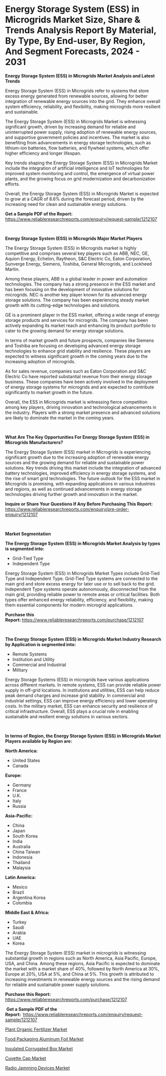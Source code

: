 <p><h1>Energy Storage System (ESS) in Microgrids Market Size, Share & Trends Analysis Report By Material, By Type, By End-user, By Region, And Segment Forecasts, 2024 - 2031</h1></p><p><strong>Energy Storage System (ESS) in Microgrids Market Analysis and Latest Trends</strong></p>
<p><p>Energy Storage System (ESS) in Microgrids refer to systems that store excess energy generated from renewable sources, allowing for better integration of renewable energy sources into the grid. They enhance overall system efficiency, reliability, and flexibility, making microgrids more resilient and sustainable.</p><p>The Energy Storage System (ESS) in Microgrids Market is witnessing significant growth, driven by increasing demand for reliable and uninterrupted power supply, rising adoption of renewable energy sources, and supportive government policies and incentives. The market is also benefiting from advancements in energy storage technologies, such as lithium-ion batteries, flow batteries, and flywheel systems, which offer higher efficiency and longer lifespan.</p><p>Key trends shaping the Energy Storage System (ESS) in Microgrids Market include the integration of artificial intelligence and IoT technologies for improved system monitoring and control, the emergence of virtual power plants, and the growing focus on grid modernization and decarbonization efforts.</p><p>Overall, the Energy Storage System (ESS) in Microgrids Market is expected to grow at a CAGR of 8.6% during the forecast period, driven by the increasing need for clean and sustainable energy solutions.</p></p>
<p><strong>Get a Sample PDF of the Report:&nbsp;</strong> <a href="https://www.reliableresearchreports.com/enquiry/request-sample/1212107">https://www.reliableresearchreports.com/enquiry/request-sample/1212107</a></p>
<p>&nbsp;</p>
<p><strong>Energy Storage System (ESS) in Microgrids Major Market Players</strong></p>
<p><p>The Energy Storage System (ESS) in Microgrids market is highly competitive and comprises several key players such as ABB, NEC, GE, Aquion Energy, Echelon, Raytheon, S&C Electric Co, Eaton Corporation, Sunverge Energy, Siemens, Toshiba, General Microgrids, and Lockheed Martin.</p><p>Among these players, ABB is a global leader in power and automation technologies. The company has a strong presence in the ESS market and has been focusing on the development of innovative solutions for microgrids. NEC is another key player known for its advanced energy storage solutions. The company has been experiencing steady market growth with its cutting-edge technologies and solutions.</p><p>GE is a prominent player in the ESS market, offering a wide range of energy storage products and services for microgrids. The company has been actively expanding its market reach and enhancing its product portfolio to cater to the growing demand for energy storage solutions. </p><p>In terms of market growth and future prospects, companies like Siemens and Toshiba are focusing on developing advanced energy storage technologies to enhance grid stability and resilience. These players are expected to witness significant growth in the coming years due to the increasing adoption of microgrids.</p><p>As for sales revenue, companies such as Eaton Corporation and S&C Electric Co have reported substantial revenue from their energy storage business. These companies have been actively involved in the deployment of energy storage systems for microgrids and are expected to contribute significantly to market growth in the future.</p><p>Overall, the ESS in Microgrids market is witnessing fierce competition among key players, driving innovation and technological advancements in the industry. Players with a strong market presence and advanced solutions are likely to dominate the market in the coming years.</p></p>
<p>&nbsp;</p>
<p><strong>What Are The Key Opportunities For Energy Storage System (ESS) in Microgrids Manufacturers?</strong></p>
<p><p>The Energy Storage System (ESS) market in Microgrids is experiencing significant growth due to the increasing adoption of renewable energy sources and the growing demand for reliable and sustainable power solutions. Key trends driving this market include the integration of advanced battery technologies, improved efficiency in energy storage systems, and the rise of smart grid technologies. The future outlook for the ESS market in Microgrids is promising, with expanding applications in various industries and regions, as well as continued advancements in energy storage technologies driving further growth and innovation in the market.</p></p>
<p><strong>Inquire or Share Your Questions If Any Before Purchasing This Report:</strong> <a href="https://www.reliableresearchreports.com/enquiry/pre-order-enquiry/1212107">https://www.reliableresearchreports.com/enquiry/pre-order-enquiry/1212107</a></p>
<p>&nbsp;</p>
<p><strong>Market Segmentation</strong></p>
<p><strong>The Energy Storage System (ESS) in Microgrids Market Analysis by types is segmented into:</strong></p>
<p><ul><li>Grid-Tied Type</li><li>Independent Type</li></ul></p>
<p><p>Energy Storage System (ESS) in Microgrids Market Types include Grid-Tied Type and Independent Type. Grid-Tied Type systems are connected to the main grid and store excess energy for later use or to sell back to the grid. Independent Type systems operate autonomously, disconnected from the main grid, providing reliable power to remote areas or critical facilities. Both types offer enhanced energy reliability, efficiency, and flexibility, making them essential components for modern microgrid applications.</p></p>
<p><strong>Purchase this Report:&nbsp;</strong><a href="https://www.reliableresearchreports.com/purchase/1212107">https://www.reliableresearchreports.com/purchase/1212107</a></p>
<p>&nbsp;</p>
<p><strong>The Energy Storage System (ESS) in Microgrids Market Industry Research by Application is segmented into:</strong></p>
<p><ul><li>Remote Systems</li><li>Institution and Utility</li><li>Commercial and Industrial</li><li>Military</li></ul></p>
<p><p>Energy Storage Systems (ESS) in microgrids have various applications across different markets. In remote systems, ESS can provide reliable power supply in off-grid locations. In institutions and utilities, ESS can help reduce peak demand charges and increase grid stability. In commercial and industrial settings, ESS can improve energy efficiency and lower operating costs. In the military market, ESS can enhance security and resilience of critical infrastructure. Overall, ESS plays a crucial role in enabling sustainable and resilient energy solutions in various sectors.</p></p>
<p>&nbsp;</p>
<p><strong>In terms of Region, the Energy Storage System (ESS) in Microgrids Market Players available by Region are:</strong></p>
<p>
    <p> <strong> North America: </strong>
        <ul>
            <li>United States</li>
            <li>Canada</li>
        </ul>
        </p> 
    <p> <strong> Europe: </strong>
        <ul>
            <li>Germany</li>
            <li>France</li>
            <li>U.K.</li>
            <li>Italy</li>
            <li>Russia</li>
        </ul>
        </p> 
    <p> <strong> Asia-Pacific: </strong>
        <ul>
            <li>China</li>
            <li>Japan</li>
            <li>South Korea</li>
            <li>India</li>
            <li>Australia</li>
            <li>China Taiwan</li>
            <li>Indonesia</li>
            <li>Thailand</li>
            <li>Malaysia</li>
        </ul>
        </p> 
    <p> <strong> Latin America: </strong>
        <ul>
            <li>Mexico</li>
            <li>Brazil</li>
            <li>Argentina Korea</li>
            <li>Colombia</li>
        </ul>
        </p> 
    <p> <strong> Middle East & Africa: </strong>
        <ul>
            <li>Turkey</li>
            <li>Saudi</li>
            <li>Arabia</li>
            <li>UAE</li>
            <li>Korea</li>
        </ul>
    </p>
    </p>
<p><p>The Energy Storage System (ESS) market in microgrids is witnessing substantial growth in regions such as North America, Asia Pacific, Europe, USA, and China. Among these regions, Asia Pacific is expected to dominate the market with a market share of 40%, followed by North America at 30%, Europe at 20%, USA at 5%, and China at 5%. This growth is attributed to increasing investments in renewable energy sources and the rising demand for reliable and sustainable power supply solutions.</p></p>
<p><strong>Purchase this Report: </strong><a href="https://www.reliableresearchreports.com/purchase/1212107">https://www.reliableresearchreports.com/purchase/1212107</a></p>
<p>&nbsp;<strong>Get a Sample PDF of the Report:&nbsp;&nbsp;</strong><a href="https://www.reliableresearchreports.com/enquiry/request-sample/1212107">https://www.reliableresearchreports.com/enquiry/request-sample/1212107</a></p>
<p><strong></strong></p>
<p><p><a href="https://github.com/RichRobinson5/Market-Research-Report-List-3/blob/main/plant-organic-fertilizer-market.md">Plant Organic Fertilizer Market</a></p><p><a href="https://medium.com/@floyziemann8756/food-packaging-aluminum-foil-market-the-key-to-successful-business-strategy-forecast-till-2031-4804d842fea0">Food Packaging Aluminum Foil Market</a></p><p><a href="https://medium.com/@juleshahn3456/insulated-corrugated-box-market-furnishes-information-on-market-share-market-trends-and-market-ea6ca89fe652">Insulated Corrugated Box Market</a></p><p><a href="https://medium.com/@juleshahn3456/cuvette-cap-nbsp-market-focuses-on-market-share-size-and-projected-forecast-till-2031-d461505e2f2d">Cuvette Cap Market</a></p><p><a href="https://github.com/singletonthaxterkelliehr2df/Market-Research-Report-List-1/blob/main/radio-jamming-devices-market.md">Radio Jamming Devices Market</a></p></p>